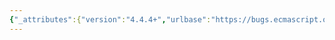 ```yaml
---
{"_attributes":{"version":"4.4.4+","urlbase":"https://bugs.ecmascript.org/","maintainer":"dherman@mozilla.com"},"bug":{"bug_id":2145,"creation_ts":"2013-10-31 01:18:00 -0700","short_desc":"8.3.3  ThisResolution: Rename to \"ResolveThisBinding\"?","delta_ts":"2013-11-08 13:08:37 -0800","product":"Draft for 6th Edition","component":"editorial issue","version":"Rev 20: October 28, 2013 Draft","rep_platform":"All","op_sys":"All","bug_status":"RESOLVED","resolution":"FIXED","priority":"Normal","bug_severity":"enhancement","everconfirmed":true,"reporter":{"uid":"andrebargull","name":"André Bargull"},"assigned_to":{"uid":"allen","name":"Allen Wirfs-Brock"},"long_desc":[{"commentid":6267,"comment_count":0,"who":{"uid":"andrebargull","name":"André Bargull"},"bug_when":"2013-10-31 01:18:04 -0700","thetext":"In 8.3.1, \"Identifier Resolution\" has been changed to \"ResolveBinding\". Maybe rename \"ThisResolution\" to \"ResolveThisBinding\"?\n\nThat way the name is more consistent with \"ResolveBinding\" and also the actual method name to retrieve the `this` value is already called \"GetThisBinding\"."},{"commentid":6275,"comment_count":1,"who":{"uid":"allen","name":"Allen Wirfs-Brock"},"bug_when":"2013-10-31 18:23:38 -0700","thetext":"fixed in rev21 editor's draft"},{"commentid":6494,"comment_count":2,"who":{"uid":"allen","name":"Allen Wirfs-Brock"},"bug_when":"2013-11-08 13:08:37 -0800","thetext":"fixed in rev21 draft"}]}}
---
```

